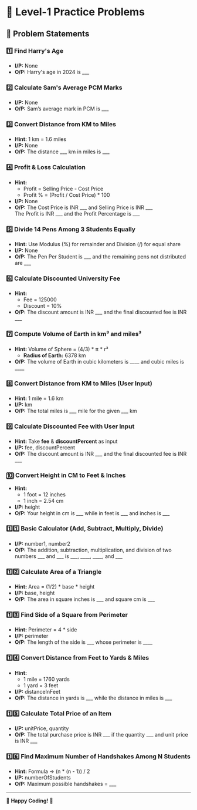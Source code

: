 # 🌟 Level-1 Practice Problems

## 📌 **Problem Statements**

### 1️⃣ **Find Harry's Age**
- **I/P:** None  
- **O/P:** Harry's age in 2024 is ___  

### 2️⃣ **Calculate Sam's Average PCM Marks**
- **I/P:** None  
- **O/P:** Sam’s average mark in PCM is ___  

### 3️⃣ **Convert Distance from KM to Miles**
- **Hint:** 1 km = 1.6 miles  
- **I/P:** None  
- **O/P:** The distance ___ km in miles is ___  

### 4️⃣ **Profit & Loss Calculation**
- **Hint:**  
  - Profit = Selling Price - Cost Price  
  - Profit % = (Profit / Cost Price) * 100  
- **I/P:** None  
- **O/P:** The Cost Price is INR ___ and Selling Price is INR ___  
  The Profit is INR ___ and the Profit Percentage is ___  

### 5️⃣ **Divide 14 Pens Among 3 Students Equally**
- **Hint:** Use Modulus (%) for remainder and Division (/) for equal share  
- **I/P:** None  
- **O/P:** The Pen Per Student is ___ and the remaining pens not distributed are ___  

### 6️⃣ **Calculate Discounted University Fee**
- **Hint:**  
  - Fee = 125000  
  - Discount = 10%  
- **O/P:** The discount amount is INR ___ and the final discounted fee is INR ___  

### 7️⃣ **Compute Volume of Earth in km³ and miles³**
- **Hint:** Volume of Sphere = (4/3) * π * r³  
  - **Radius of Earth:** 6378 km  
- **O/P:** The volume of Earth in cubic kilometers is ____ and cubic miles is ____  

### 8️⃣ **Convert Distance from KM to Miles (User Input)**
- **Hint:** 1 mile = 1.6 km  
- **I/P:** km  
- **O/P:** The total miles is ___ mile for the given ___ km  

### 9️⃣ **Calculate Discounted Fee with User Input**
- **Hint:** Take **fee** & **discountPercent** as input  
- **I/P:** fee, discountPercent  
- **O/P:** The discount amount is INR ___ and the final discounted fee is INR ___  

### 🔟 **Convert Height in CM to Feet & Inches**
- **Hint:**  
  - 1 foot = 12 inches  
  - 1 inch = 2.54 cm  
- **I/P:** height  
- **O/P:** Your height in cm is ___ while in feet is ___ and inches is ___  

### 1️⃣1️⃣ **Basic Calculator (Add, Subtract, Multiply, Divide)**
- **I/P:** number1, number2  
- **O/P:** The addition, subtraction, multiplication, and division of two numbers ___ and ___ is ___, ____, ____, and ___  

### 1️⃣2️⃣ **Calculate Area of a Triangle**
- **Hint:** Area = (1/2) * base * height  
- **I/P:** base, height  
- **O/P:** The area in square inches is ___ and square cm is ___  

### 1️⃣3️⃣ **Find Side of a Square from Perimeter**
- **Hint:** Perimeter = 4 * side  
- **I/P:** perimeter  
- **O/P:** The length of the side is ___ whose perimeter is ____  

### 1️⃣4️⃣ **Convert Distance from Feet to Yards & Miles**
- **Hint:**  
  - 1 mile = 1760 yards  
  - 1 yard = 3 feet  
- **I/P:** distanceInFeet  
- **O/P:** The distance in yards is ___ while the distance in miles is ___  

### 1️⃣5️⃣ **Calculate Total Price of an Item**
- **I/P:** unitPrice, quantity  
- **O/P:** The total purchase price is INR ___ if the quantity ___ and unit price is INR ___  

### 1️⃣6️⃣ **Find Maximum Number of Handshakes Among N Students**
- **Hint:** Formula → (n * (n - 1)) / 2  
- **I/P:** numberOfStudents  
- **O/P:** Maximum possible handshakes = ___  

---

🚀 **Happy Coding!** 🎯

